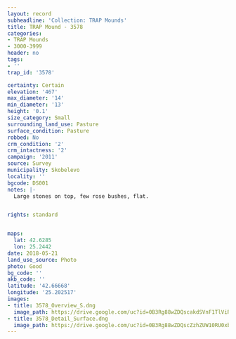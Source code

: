 ```yaml
---
layout: record
subheadline: 'Collection: TRAP Mounds'
title: TRAP Mound - 3578
categories:
- TRAP Mounds
- 3000-3999
header: no
tags:
- ''
trap_id: '3578'

certainty: Certain
elevation: '467'
max_diameter: '14'
min_diameter: '13'
height: '0.1'
size_category: Small
surrounding_land_use: Pasture
surface_condition: Pasture
robbed: No
crm_condition: '2'
crm_intactness: '2'
campaign: '2011'
source: Survey
municipality: Skobelevo
locality: ''
bgcode: DS001
notes: |-
  Large stones on top, few rose bushes, flat.


rights: standard


maps:
  lat: 42.6285
  lon: 25.2442
date: 2018-05-21
land_use_source: Photo
photo: Good
bg_code: ''
akb_code: ''
latitude: '42.66668'
longitude: '25.202517'
images:
- title: 3578_Overview_S.dng
  image_path: https://drive.google.com/uc?id=0B3Rg88wZDQscakdSVnF1TlViRXM
- title: 3578_Detail_Surface.dng
  image_path: https://drive.google.com/uc?id=0B3Rg88wZDQscZzhZUW10RU0xbXc
---
```

